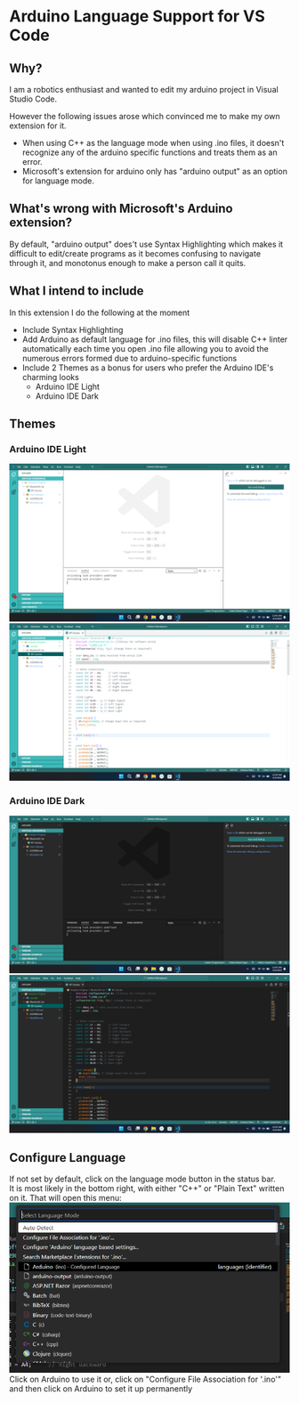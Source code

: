 # Arduino Language Support for VS Code
## Why?
I am a robotics enthusiast and wanted to edit my arduino project in Visual Studio Code.

However the following issues arose which convinced me to make my own extension for it.
- When using C++ as the language mode when using .ino files, it doesn't recognize any of the arduino specific functions and treats them as an error.
- Microsoft's extension for arduino only has "arduino output" as an option for language mode. 

## What's wrong with Microsoft's Arduino extension?
By default, "arduino output" does't use Syntax Highlighting which makes it difficult to edit/create programs as it becomes confusing to navigate through it, and monotonus enough to make a person call it quits.

## What I intend to include
In this extension I do the following at the moment
- Include Syntax Highlighting
- Add Arduino as default language for .ino files, this will disable C++ linter automatically each time you open .ino file allowing you to avoid the numerous errors formed due to arduino-specific functions
- Include 2 Themes as a bonus for users who prefer the Arduino IDE's charming looks
    - Arduino IDE Light
    - Arduino IDE Dark

## Themes
### Arduino IDE Light
![Homepage](images/screenshots/Screenshot%20(4).png)
![Editor](images/screenshots/Screenshot%20(2).png)
### Arduino IDE Dark
![Homepage](images/screenshots/Screenshot%20(5).png)
![Editor](images/screenshots/Screenshot%20(1).png)

## Configure Language
If not set by default, click on the language mode button in the status bar.<br> It is most likely in the bottom right, with either "C++" or "Plain Text" written on it.
That will open this menu:<br>
![Language Mode Menu](images/screenshots/Screenshot%20(6).png)<br>
Click on Arduino to use it or, click on "Configure File Association for '.ino'" and then click on Arduino to set it up permanently